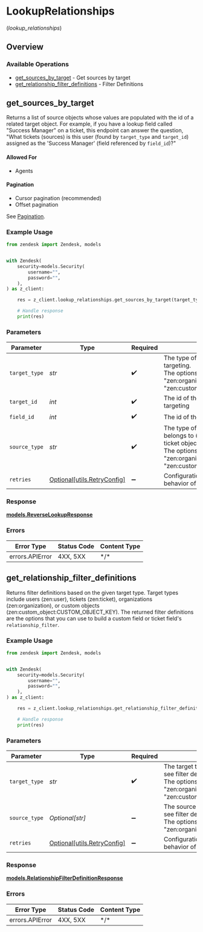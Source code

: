 # LookupRelationships
(*lookup_relationships*)

## Overview

### Available Operations

* [get_sources_by_target](#get_sources_by_target) - Get sources by target
* [get_relationship_filter_definitions](#get_relationship_filter_definitions) - Filter Definitions

## get_sources_by_target

Returns a list of source objects whose values are populated with the id of a related target object.  For example,
if you have a lookup field called "Success Manager" on a ticket, this endpoint can answer the question,
"What tickets (sources) is this user (found by `target_type` and `target_id`)
assigned as the 'Success Manager' (field referenced by `field_id`)?"

#### Allowed For

* Agents

#### Pagination

* Cursor pagination (recommended)
* Offset pagination

See [Pagination](/api-reference/introduction/pagination/).


### Example Usage

```python
from zendesk import Zendesk, models


with Zendesk(
    security=models.Security(
        username="",
        password="",
    ),
) as z_client:

    res = z_client.lookup_relationships.get_sources_by_target(target_type="zen:custom_object:apartment", target_id=1234, field_id=1234, source_type="zen:custom_object:apartment")

    # Handle response
    print(res)

```

### Parameters

| Parameter                                                                                                                                                                                                         | Type                                                                                                                                                                                                              | Required                                                                                                                                                                                                          | Description                                                                                                                                                                                                       | Example                                                                                                                                                                                                           |
| ----------------------------------------------------------------------------------------------------------------------------------------------------------------------------------------------------------------- | ----------------------------------------------------------------------------------------------------------------------------------------------------------------------------------------------------------------- | ----------------------------------------------------------------------------------------------------------------------------------------------------------------------------------------------------------------- | ----------------------------------------------------------------------------------------------------------------------------------------------------------------------------------------------------------------- | ----------------------------------------------------------------------------------------------------------------------------------------------------------------------------------------------------------------- |
| `target_type`                                                                                                                                                                                                     | *str*                                                                                                                                                                                                             | :heavy_check_mark:                                                                                                                                                                                                | The type of object the relationship field is targeting.<br/>The options are "zen:user", "zen:ticket", "zen:organization", and "zen:custom_object:CUSTOM_OBJECT_KEY"<br/>                                          | zen:custom_object:apartment                                                                                                                                                                                       |
| `target_id`                                                                                                                                                                                                       | *int*                                                                                                                                                                                                             | :heavy_check_mark:                                                                                                                                                                                                | The id of the object the relationship field is targeting<br/>                                                                                                                                                     | 1234                                                                                                                                                                                                              |
| `field_id`                                                                                                                                                                                                        | *int*                                                                                                                                                                                                             | :heavy_check_mark:                                                                                                                                                                                                | The id of the lookup relationship field<br/>                                                                                                                                                                      | 1234                                                                                                                                                                                                              |
| `source_type`                                                                                                                                                                                                     | *str*                                                                                                                                                                                                             | :heavy_check_mark:                                                                                                                                                                                                | The type of object the relationship field belongs to (example. ticket field belongs to a ticket object).<br/>The options are "zen:user", "zen:ticket", "zen:organization", and "zen:custom_object:CUSTOM_OBJECT_KEY"<br/> | zen:custom_object:apartment                                                                                                                                                                                       |
| `retries`                                                                                                                                                                                                         | [Optional[utils.RetryConfig]](../../models/utils/retryconfig.md)                                                                                                                                                  | :heavy_minus_sign:                                                                                                                                                                                                | Configuration to override the default retry behavior of the client.                                                                                                                                               |                                                                                                                                                                                                                   |

### Response

**[models.ReverseLookupResponse](../../models/reverselookupresponse.md)**

### Errors

| Error Type      | Status Code     | Content Type    |
| --------------- | --------------- | --------------- |
| errors.APIError | 4XX, 5XX        | \*/\*           |

## get_relationship_filter_definitions

Returns filter definitions based on the given target type.  Target types
include users (zen:user), tickets (zen:ticket), organizations (zen:organization), or custom objects (zen:custom_object:CUSTOM_OBJECT_KEY).
The returned filter definitions are the options that you can use to build a custom field or ticket field's
`relationship_filter`.


### Example Usage

```python
from zendesk import Zendesk, models


with Zendesk(
    security=models.Security(
        username="",
        password="",
    ),
) as z_client:

    res = z_client.lookup_relationships.get_relationship_filter_definitions(target_type="zen:custom_object:apartment", source_type="zen:user")

    # Handle response
    print(res)

```

### Parameters

| Parameter                                                                                                                                                                    | Type                                                                                                                                                                         | Required                                                                                                                                                                     | Description                                                                                                                                                                  | Example                                                                                                                                                                      |
| ---------------------------------------------------------------------------------------------------------------------------------------------------------------------------- | ---------------------------------------------------------------------------------------------------------------------------------------------------------------------------- | ---------------------------------------------------------------------------------------------------------------------------------------------------------------------------- | ---------------------------------------------------------------------------------------------------------------------------------------------------------------------------- | ---------------------------------------------------------------------------------------------------------------------------------------------------------------------------- |
| `target_type`                                                                                                                                                                | *str*                                                                                                                                                                        | :heavy_check_mark:                                                                                                                                                           | The target type for which you would like to see filter definitions.<br/>The options are "zen:user", "zen:ticket", "zen:organization", and "zen:custom_object:CUSTOM_OBJECT_KEY"<br/> | zen:custom_object:apartment                                                                                                                                                  |
| `source_type`                                                                                                                                                                | *Optional[str]*                                                                                                                                                              | :heavy_minus_sign:                                                                                                                                                           | The source type for which you would like to see filter definitions.<br/>The options are "zen:user", "zen:ticket", and "zen:organization"<br/>                                | zen:user                                                                                                                                                                     |
| `retries`                                                                                                                                                                    | [Optional[utils.RetryConfig]](../../models/utils/retryconfig.md)                                                                                                             | :heavy_minus_sign:                                                                                                                                                           | Configuration to override the default retry behavior of the client.                                                                                                          |                                                                                                                                                                              |

### Response

**[models.RelationshipFilterDefinitionResponse](../../models/relationshipfilterdefinitionresponse.md)**

### Errors

| Error Type      | Status Code     | Content Type    |
| --------------- | --------------- | --------------- |
| errors.APIError | 4XX, 5XX        | \*/\*           |